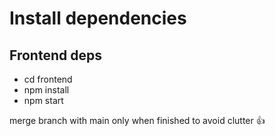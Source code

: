 # Install dependencies

## Frontend deps

- cd frontend
- npm install
- npm start


merge branch with main only when finished to avoid clutter 👍